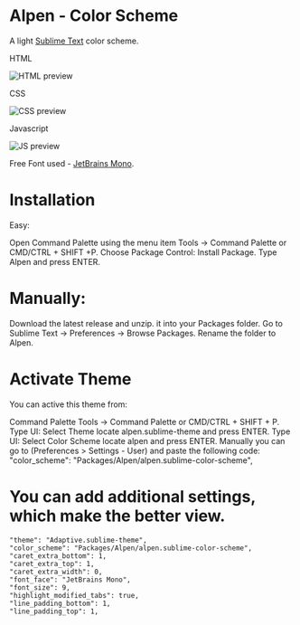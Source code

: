 # Alpen - Color Scheme

A light [Sublime Text](https://www.sublimetext.com) color scheme. 

HTML

![HTML preview](../main/docs/alpen_html.png)

CSS

![CSS preview](../main/docs/alpen_css.png)

Javascript

![JS preview](../main/docs/alpen_js.png)

Free Font used - [JetBrains Mono](https://www.jetbrains.com/lp/mono/).

# Installation

Easy:

Open Command Palette using the menu item Tools → Command Palette or CMD/CTRL + SHIFT +P.
Choose Package Control: Install Package.
Type Alpen and press ENTER.

# Manually:

Download the latest release and unzip. it into your Packages folder.
Go to Sublime Text → Preferences → Browse Packages.
Rename the folder to Alpen.

# Activate Theme

You can active this theme from:

Command Palette Tools → Command Palette or CMD/CTRL + SHIFT + P.
Type UI: Select Theme locate alpen.sublime-theme and press ENTER.
Type UI: Select Color Scheme locate alpen and press ENTER.
Manually you can go to (Preferences > Settings - User) and paste the following code:
"color_scheme": "Packages/Alpen/alpen.sublime-color-scheme",

# You can add additional settings, which make the better view.

	"theme": "Adaptive.sublime-theme",
	"color_scheme": "Packages/Alpen/alpen.sublime-color-scheme",	
	"caret_extra_bottom": 1,
	"caret_extra_top": 1,
	"caret_extra_width": 0,	
	"font_face": "JetBrains Mono",
	"font_size": 9,	
	"highlight_modified_tabs": true,
	"line_padding_bottom": 1,
	"line_padding_top": 1,
	
